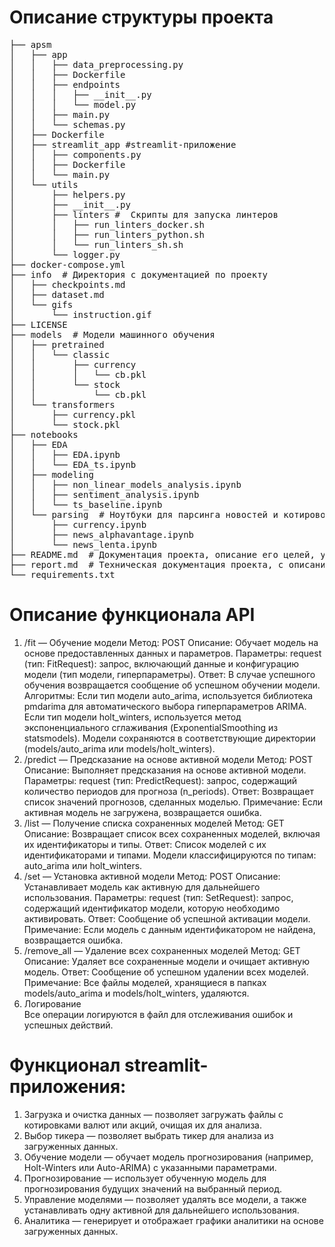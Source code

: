 # Описание структуры проекта
<pre>
├── apsm
│   ├── app
│   │   ├── data_preprocessing.py  
│   │   ├── Dockerfile 
│   │   ├── endpoints  
│   │   │   ├── __init__.py  
│   │   │   └── model.py  
│   │   ├── main.py  
│   │   └── schemas.py  
│   ├── Dockerfile
│   ├── streamlit_app #streamlit-приложение  
│   │   ├── components.py 
│   │   ├── Dockerfile
│   │   └── main.py
│   └── utils
│       ├── helpers.py 
│       ├── __init__.py 
│       ├── linters #  Скрипты для запуска линтеров  
│       │   ├── run_linters_docker.sh  
│       │   ├── run_linters_python.sh  
│       │   └── run_linters_sh.sh  
│       └── logger.py
├── docker-compose.yml
├── info  # Директория с документацией по проекту
│   ├── checkpoints.md  
│   ├── dataset.md  
│   └── gifs
│       └── instruction.gif
├── LICENSE
├── models  # Модели машинного обучения
│   ├── pretrained
│   │   └── classic
│   │       ├── currency
│   │       │   └── cb.pkl
│   │       └── stock
│   │           └── cb.pkl
│   └── transformers
│       ├── currency.pkl
│       └── stock.pkl
├── notebooks
│   ├── EDA
│   │   ├── EDA.ipynb  
│   │   └── EDA_ts.ipynb  
│   ├── modeling
│   │   ├── non_linear_models_analysis.ipynb  
│   │   ├── sentiment_analysis.ipynb  
│   │   └── ts_baseline.ipynb  
│   └── parsing  # Ноутбуки для парсинга новостей и котировок из разных источников
│       ├── currency.ipynb  
│       ├── news_alphavantage.ipynb  
│       └── news_lenta.ipynb  
├── README.md  # Документация проекта, описание его целей, установочных инструкций и основных функций.
├── report.md  # Техническая документация проекта, с описанием ручек и функционала streamlit-приложения
└── requirements.txt 
</pre>

# Описание функционала API
1. /fit — Обучение модели
Метод: POST
Описание: Обучает модель на основе предоставленных данных и параметров.
Параметры:
request (тип: FitRequest): запрос, включающий данные и конфигурацию модели (тип модели, гиперпараметры).
Ответ: В случае успешного обучения возвращается сообщение об успешном обучении модели.
Алгоритмы:
Если тип модели auto_arima, используется библиотека pmdarima для автоматического выбора гиперпараметров ARIMA.
Если тип модели holt_winters, используется метод экспоненциального сглаживания (ExponentialSmoothing из statsmodels).
Модели сохраняются в соответствующие директории (models/auto_arima или models/holt_winters).
2. /predict — Предсказание на основе активной модели
Метод: POST
Описание: Выполняет предсказания на основе активной модели.
Параметры:
request (тип: PredictRequest): запрос, содержащий количество периодов для прогноза (n_periods).
Ответ: Возвращает список значений прогнозов, сделанных моделью.
Примечание: Если активная модель не загружена, возвращается ошибка.
3. /list — Получение списка сохраненных моделей
Метод: GET
Описание: Возвращает список всех сохраненных моделей, включая их идентификаторы и типы.
Ответ: Список моделей с их идентификаторами и типами. Модели классифицируются по типам: auto_arima или holt_winters.
4. /set — Установка активной модели
Метод: POST
Описание: Устанавливает модель как активную для дальнейшего использования.
Параметры:
request (тип: SetRequest): запрос, содержащий идентификатор модели, которую необходимо активировать.
Ответ: Сообщение об успешной активации модели.
Примечание: Если модель с данным идентификатором не найдена, возвращается ошибка.
5. /remove_all — Удаление всех сохраненных моделей
Метод: GET
Описание: Удаляет все сохраненные модели и очищает активную модель.
Ответ: Сообщение об успешном удалении всех моделей.
Примечание: Все файлы моделей, хранящиеся в папках models/auto_arima и models/holt_winters, удаляются.
6. Логирование  
Все операции логируются в файл для отслеживания ошибок и успешных действий.

# Функционал streamlit-приложения:
1. Загрузка и очистка данных — позволяет загружать файлы с котировками валют или акций, очищая их для анализа.
2. Выбор тикера — позволяет выбрать тикер для анализа из загруженных данных.
3. Обучение модели — обучает модель прогнозирования (например, Holt-Winters или Auto-ARIMA) с указанными параметрами.
4. Прогнозирование — использует обученную модель для прогнозирования будущих значений на выбранный период.
5. Управление моделями — позволяет удалять все модели, а также устанавливать одну активной для дальнейшего использования.
6. Аналитика — генерирует и отображает графики аналитики на основе загруженных данных.
